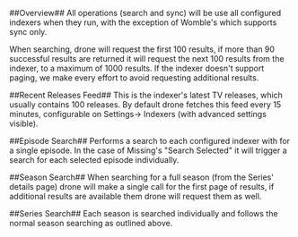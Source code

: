 ##Overview##
All operations (search and sync) will be use all configured indexers when they run, with the exception of Womble's which supports sync only.

When searching, drone will request the first 100 results, if more than 90 successful results are returned it will request the next 100 results from the indexer, to a maximum of 1000 results. If the indexer doesn't support paging, we make every effort to avoid requesting additional results.

##Recent Releases Feed##
This is the indexer's latest TV releases, which usually contains 100 releases. By default drone fetches this feed every 15 minutes, configurable on Settings-> Indexers (with advanced settings visible).

##Episode Search##
Performs a search to each configured indexer with for a single episode. In the case of Missing's "Search Selected" it will trigger a search for each selected episode individually.

##Season Search##
When searching for a full season (from the Series' details page) drone will make a single call for the first page of results, if additional results are available them drone will request them as well.

##Series Search##
Each season is searched individually and follows the normal season searching as outlined above.